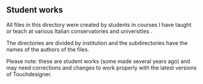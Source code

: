 ## Student works

All files in this directory were created by students in courses I have taught or teach at various Italian conservatories and universities .

The directories are divided by institution and the subdirectories have the names of the authors of the files.

Please note: these are student works (some made several years ago) and may need corrections and changes to work properly with the latest versions of Touchdesigner.